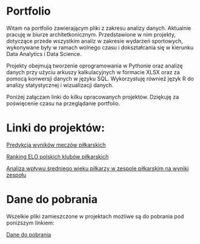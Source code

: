 # Portfolio

Witam na portfolio zawierającym pliki z zakresu analizy danych. 
Aktualnie pracuję w biurze architetkonicznym. Przedstawione w nim projekty, dotyczące przede wszystkim analiz w zakresie wydarzeń sportowych, 
wykonywane były w ramach wolnego czasu i dokształcania się w kierunku Data Analytics i Data Science.

Projekty obejmują tworzenie oprogramowania w Pythonie oraz analizę danych przy użyciu arkuszy kalkulacyjnych w formacie XLSX oraz za pomocą konwersji danych w języku SQL. 
Wykorzystuję również język R do analizy statystycznej i wizualizacji danych.

Poniżej załączam linki do kilku opracowanych projektów. Dziękuję za poświęcenie czasu na przeglądanie portfolio.

# Linki do projektów:
[Predykcja wyników meczów piłkarskich](https://pczarnomysy.github.io/Portfolio/PLprzewidywator/)

[Ranking ELO polskich klubów piłkarskich](https://pczarnomysy.github.io/Portfolio/Ranking_Elo/)

[Analiza wpływu średniego wieku piłkarzy w zespole piłkarskim na wyniki zespołu](https://pczarnomysy.github.io/Portfolio/Średnia_wieku_a_poziom_drużyny/)

# Dane do pobrania

Wszelkie pliki zamieszczone w projektach możliwe są do pobrania pod poniższym linkiem:

[Dane do pobrania](https://github.com/PCzarnomysy/Portfolio/archive/refs/heads/main.zip)
